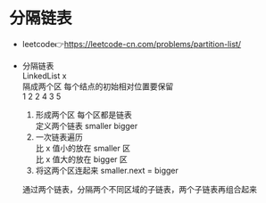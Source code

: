 # 分隔链表  
- leetcode👉https://leetcode-cn.com/problems/partition-list/

- 分隔链表  
  LinkedList x  
  隔成两个区 每个结点的初始相对位置要保留  
  1 2 2  4 3 5  
  1. 形成两个区 每个区都是链表  
     定义两个链表 smaller bigger   
  2. 一次链表遍历   
     比 x 值小的放在 smaller 区  
     比 x 值大的放在 bigger 区  
  3. 将这两个区连起来 smaller.next = bigger  

  通过两个链表，分隔两个不同区域的子链表，两个子链表再组合起来  